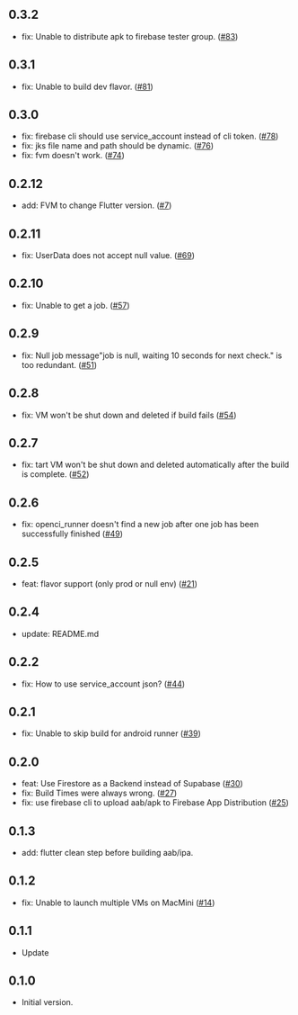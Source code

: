 ## 0.3.2

- fix: Unable to distribute apk to firebase tester group. ([#83](https://github.com/open-ci-io/openci_runner/issues/83))

## 0.3.1

- fix: Unable to build dev flavor. ([#81](https://github.com/open-ci-io/openci_runner/issues/81))

## 0.3.0

- fix: firebase cli should use service_account instead of cli token. ([#78](https://github.com/open-ci-io/openci_runner/issues/78))
- fix: jks file name and path should be dynamic. ([#76](https://github.com/open-ci-io/openci_runner/issues/76))
- fix: fvm doesn't work. ([#74](https://github.com/open-ci-io/openci_runner/issues/74))

## 0.2.12

- add: FVM to change Flutter version. ([#7](https://github.com/open-ci-io/openci_runner/issues/7))

## 0.2.11

- fix: UserData does not accept null value. ([#69](https://github.com/open-ci-io/openci_runner/issues/69))

## 0.2.10

- fix: Unable to get a job. ([#57](https://github.com/open-ci-io/openci_runner/issues/57))

## 0.2.9

- fix: Null job message"job is null, waiting 10 seconds for next check." is too redundant. ([#51](https://github.com/open-ci-io/openci_runner/issues/51))

## 0.2.8

- fix: VM won't be shut down and deleted if build fails ([#54](https://github.com/open-ci-io/openci_runner/issues/54))

## 0.2.7

- fix: tart VM won't be shut down and deleted automatically after the build is complete. ([#52](https://github.com/open-ci-io/openci_runner/issues/52))

## 0.2.6

- fix: openci_runner doesn't find a new job after one job has been successfully finished ([#49](https://github.com/open-ci-io/openci_runner/issues/49))

## 0.2.5

- feat: flavor support (only prod or null env) ([#21](https://github.com/open-ci-io/openci_runner/issues/21))

## 0.2.4

- update: README.md

## 0.2.2

- fix: How to use service_account json? ([#44](https://github.com/open-ci-io/openci_runner/issues/44))

## 0.2.1

- fix: Unable to skip build for android runner ([#39](https://github.com/open-ci-io/openci_runner/issues/39))

## 0.2.0

- feat: Use Firestore as a Backend instead of Supabase ([#30](https://github.com/open-ci-io/openci_runner/issues/30))
- fix: Build Times were always wrong. ([#27](https://github.com/open-ci-io/openci_runner/issues/27))
- fix: use firebase cli to upload aab/apk to Firebase App Distribution ([#25](https://github.com/open-ci-io/openci_runner/issues/25))

## 0.1.3

- add: flutter clean step before building aab/ipa.

## 0.1.2

- fix: Unable to launch multiple VMs on MacMini ([#14](https://github.com/open-ci-io/openci_runner/issues/14))

## 0.1.1

- Update

## 0.1.0

- Initial version.